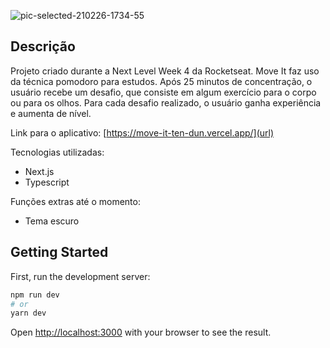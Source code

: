 ![pic-selected-210226-1734-55](https://user-images.githubusercontent.com/62735338/109352089-0ff3f200-7859-11eb-9240-4f1d7ad4aa66.png)

## Descrição

Projeto criado durante a Next Level Week 4 da Rocketseat.
Move It faz uso da técnica pomodoro para estudos. Após 25 minutos de concentração, o usuário recebe um desafio, que consiste em algum exercício para o corpo ou para os olhos. Para cada desafio realizado, o usuário ganha experiência e aumenta de nível.

Link para o aplicativo: [https://move-it-ten-dun.vercel.app/](url)

Tecnologias utilizadas:
* Next.js
* Typescript

Funções extras até o momento:
* Tema escuro



## Getting Started

First, run the development server:

```bash
npm run dev
# or
yarn dev
```

Open [http://localhost:3000](http://localhost:3000) with your browser to see the result.
